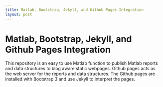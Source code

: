 ```yaml
---
title: Matlab, Bootstrap, Jekyll, and Github Pages Integration
layout: post
---
```


# Matlab, Bootstrap, Jekyll, and Github Pages Integration

This repository is an easy to use Matlab function to publish Matlab reports and data structures
to blog aware static webpages.  Github pages acts as the web server for the reports and data structures.
The Github pages are installed with Bootstrap 3 and use Jekyll to interpret the pages.
